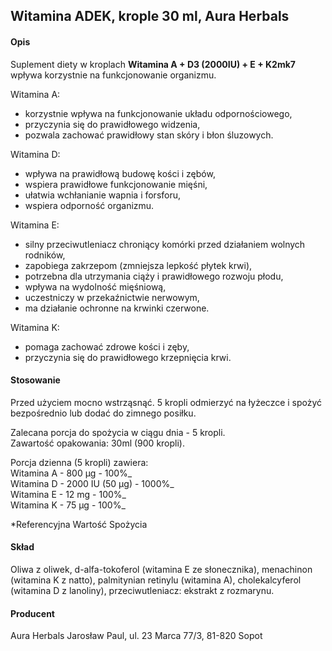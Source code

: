 ## Witamina ADEK, krople 30 ml, Aura Herbals

#### Opis

Suplement diety w kroplach **Witamina A + D3 (2000IU) + E + K2mk7** wpływa korzystnie na funkcjonowanie organizmu.

Witamina A:

- korzystnie wpływa na funkcjonowanie układu odpornościowego,
- przyczynia się do prawidłowego widzenia,
- pozwala zachować prawidłowy stan skóry i błon śluzowych.

Witamina D:

- wpływa na prawidłową budowę kości i zębów,
- wspiera prawidłowe funkcjonowanie mięśni,
- ułatwia wchłanianie wapnia i forsforu,
- wspiera odporność organizmu.

Witamina E:

- silny przeciwutleniacz chroniący komórki przed działaniem wolnych rodników,
- zapobiega zakrzepom (zmniejsza lepkość płytek krwi),
- potrzebna dla utrzymania ciąży i prawidłowego rozwoju płodu,
- wpływa na wydolność mięśniową,
- uczestniczy w przekaźnictwie nerwowym,
- ma działanie ochronne na krwinki czerwone.

Witamina K:

- pomaga zachować zdrowe kości i zęby,
- przyczynia się do prawidłowego krzepnięcia krwi.

#### Stosowanie

Przed użyciem mocno wstrząsnąć. 5 kropli odmierzyć na łyżeczce i spożyć bezpośrednio lub dodać do zimnego posiłku.

Zalecana porcja do spożycia w ciągu dnia - 5 kropli.  
Zawartość opakowania: 30ml (900 kropli).

Porcja dzienna (5 kropli) zawiera:  
Witamina A - 800 µg - 100%_  
Witamina D - 2000 IU (50 µg) - 1000%_  
Witamina E - 12 mg - 100%_  
Witamina K - 75 µg - 100%_

\*Referencyjna Wartość Spożycia

#### Skład

Oliwa z oliwek, d-alfa-tokoferol (witamina E ze słonecznika), menachinon (witamina K z natto), palmitynian retinylu (witamina A), cholekalcyferol (witamina D z lanoliny), przeciwutleniacz: ekstrakt z rozmarynu.

#### Producent

Aura Herbals Jarosław Paul, ul. 23 Marca 77/3, 81-820 Sopot
